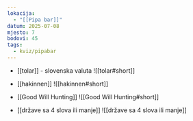 ```yaml
---
lokacija:
  - "[[Pipa bar]]"
datum: 2025-07-08
mjesto: 7
bodovi: 45
tags:
  - kviz/pipabar
---
```

- [[tolar]] - slovenska valuta
![[tolar#short]]

- [[hakinnen]]
![[hakinnen#short]]

- [[Good Will Hunting]]
![[Good Will Hunting#short]]

- [[države sa 4 slova ili manje]]
![[države sa 4 slova ili manje]]
